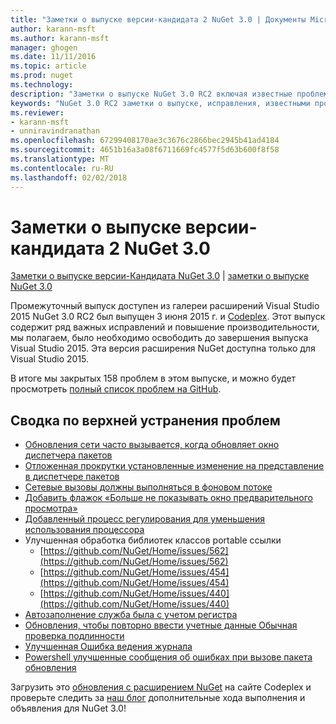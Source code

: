 ```yaml
---
title: "Заметки о выпуске версии-кандидата 2 NuGet 3.0 | Документы Microsoft"
author: karann-msft
ms.author: karann-msft
manager: ghogen
ms.date: 11/11/2016
ms.topic: article
ms.prod: nuget
ms.technology: 
description: "Заметки о выпуске NuGet 3.0 RC2 включая известные проблемы, исправленные ошибки, добавленные функции и DCR."
keywords: "NuGet 3.0 RC2 заметки о выпуске, исправления, известными проблемами, добавлены функции, DCR"
ms.reviewer:
- karann-msft
- unniravindranathan
ms.openlocfilehash: 67299408170ae3c3676c2866bec2945b41ad4184
ms.sourcegitcommit: 4651b16a3a08f6711669fc4577f5d63b600f8f58
ms.translationtype: MT
ms.contentlocale: ru-RU
ms.lasthandoff: 02/02/2018
---
```

# <a name="nuget-30-rc2-release-notes"></a>Заметки о выпуске версии-кандидата 2 NuGet 3.0

[Заметки о выпуске версии-Кандидата NuGet 3.0](../release-notes/nuget-3.0-RC.md) | [заметки о выпуске NuGet 3.0](../release-notes/nuget-3.0.0.md)

Промежуточный выпуск доступен из галереи расширений Visual Studio 2015 NuGet 3.0 RC2 был выпущен 3 июня 2015 г. и [Codeplex](https://nuget.codeplex.com/releases/view/615507). Этот выпуск содержит ряд важных исправлений и повышение производительности, мы полагаем, было необходимо освободить до завершения выпуска Visual Studio 2015. Эта версия расширения NuGet доступна только для Visual Studio 2015.

В итоге мы закрытых 158 проблем в этом выпуске, и можно будет просмотреть [полный список проблем на GitHub](https://github.com/NuGet/Home/issues?utf8=%E2%9C%93&q=is%3Aclosed+milestone%3A3.0.0-RTM+sort%3Aupdated-asc+updated%3A%3C%3D2015-06-01).

## <a name="summary-of-top-issues-resolved"></a>Сводка по верхней устранения проблем

* [Обновления сети часто вызывается, когда обновляет окно диспетчера пакетов](https://github.com/NuGet/Home/issues/515)
* [Отложенная прокрутки установленные изменение на представление в диспетчере пакетов](https://github.com/NuGet/Home/issues/519)
* [Сетевые вызовы должны выполняться в фоновом потоке](https://github.com/NuGet/Home/issues/516)
* [Добавить флажок «Больше не показывать окно предварительного просмотра»](https://github.com/NuGet/Home/issues/566)
* [Добавленный процесс регулирования для уменьшения использования процессора](https://github.com/NuGet/Home/issues/356)
* Улучшенная обработка библиотек классов portable ссылки
    * [https://github.com/NuGet/Home/issues/562](https://github.com/NuGet/Home/issues/562)
    * [https://github.com/NuGet/Home/issues/454](https://github.com/NuGet/Home/issues/454)
    * [https://github.com/NuGet/Home/issues/440](https://github.com/NuGet/Home/issues/440)
* [Автозаполнение служба была с учетом регистра](https://github.com/NuGet/Home/issues/198)
* [Обновления, чтобы повторно ввести учетные данные Обычная проверка подлинности](https://github.com/NuGet/Home/issues/456)
* [Улучшенная Ошибка ведения журнала](https://github.com/NuGet/Home/issues/407)
* [Powershell улучшенные сообщения об ошибках при вызове пакета обновления](https://github.com/NuGet/Home/issues/5)

Загрузить это [обновления с расширением NuGet](https://nuget.codeplex.com/releases/view/615507) на сайте Codeplex и проверьте следить за [наш блог](http://blog.nuget.org) дополнительные хода выполнения и объявления для NuGet 3.0!